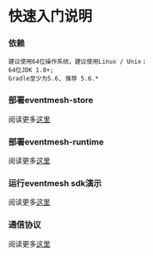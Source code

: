 # 快速入门说明

### 依赖

```
建议使用64位操作系统，建议使用Linux / Unix；
64位JDK 1.8+;
Gradle至少为5.6, 推荐 5.6.*
```

### 部署eventmesh-store

阅读更多[这里](eventmesh-store-quickstart.zh-CN.md)

### 部署eventmesh-runtime

阅读更多[这里](eventmesh-runtime-quickstart.zh-CN.md)

### 运行eventmesh sdk演示

阅读更多[这里](eventmesh-sdk-java-quickstart.zh-CN.md)

### 通信协议

阅读更多[这里](eventmesh-runtime-protocol.zh-CN.md)